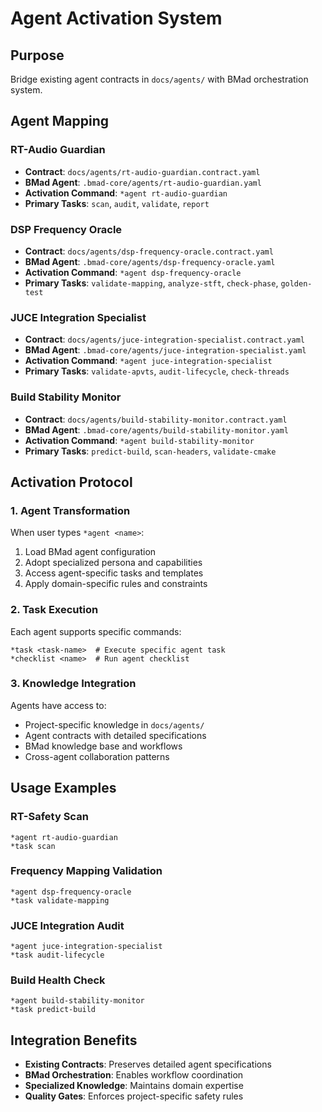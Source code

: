 # Agent Activation System

## Purpose
Bridge existing agent contracts in `docs/agents/` with BMad orchestration system.

## Agent Mapping

### RT-Audio Guardian
- **Contract**: `docs/agents/rt-audio-guardian.contract.yaml`
- **BMad Agent**: `.bmad-core/agents/rt-audio-guardian.yaml` 
- **Activation Command**: `*agent rt-audio-guardian`
- **Primary Tasks**: `scan`, `audit`, `validate`, `report`

### DSP Frequency Oracle  
- **Contract**: `docs/agents/dsp-frequency-oracle.contract.yaml`
- **BMad Agent**: `.bmad-core/agents/dsp-frequency-oracle.yaml`
- **Activation Command**: `*agent dsp-frequency-oracle`
- **Primary Tasks**: `validate-mapping`, `analyze-stft`, `check-phase`, `golden-test`

### JUCE Integration Specialist
- **Contract**: `docs/agents/juce-integration-specialist.contract.yaml`
- **BMad Agent**: `.bmad-core/agents/juce-integration-specialist.yaml`
- **Activation Command**: `*agent juce-integration-specialist`
- **Primary Tasks**: `validate-apvts`, `audit-lifecycle`, `check-threads`

### Build Stability Monitor
- **Contract**: `docs/agents/build-stability-monitor.contract.yaml`
- **BMad Agent**: `.bmad-core/agents/build-stability-monitor.yaml`
- **Activation Command**: `*agent build-stability-monitor`
- **Primary Tasks**: `predict-build`, `scan-headers`, `validate-cmake`

## Activation Protocol

### 1. Agent Transformation
When user types `*agent <name>`:
1. Load BMad agent configuration
2. Adopt specialized persona and capabilities
3. Access agent-specific tasks and templates
4. Apply domain-specific rules and constraints

### 2. Task Execution
Each agent supports specific commands:
```
*task <task-name>  # Execute specific agent task
*checklist <name>  # Run agent checklist
```

### 3. Knowledge Integration
Agents have access to:
- Project-specific knowledge in `docs/agents/`
- Agent contracts with detailed specifications
- BMad knowledge base and workflows
- Cross-agent collaboration patterns

## Usage Examples

### RT-Safety Scan
```
*agent rt-audio-guardian
*task scan
```

### Frequency Mapping Validation
```
*agent dsp-frequency-oracle  
*task validate-mapping
```

### JUCE Integration Audit
```
*agent juce-integration-specialist
*task audit-lifecycle
```

### Build Health Check
```
*agent build-stability-monitor
*task predict-build
```

## Integration Benefits
- **Existing Contracts**: Preserves detailed agent specifications
- **BMad Orchestration**: Enables workflow coordination
- **Specialized Knowledge**: Maintains domain expertise
- **Quality Gates**: Enforces project-specific safety rules